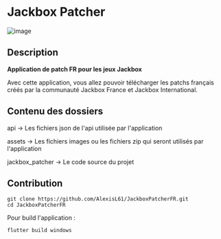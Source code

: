 # Jackbox Patcher

![image](https://user-images.githubusercontent.com/30233189/206864809-dd4f9625-9c8b-46de-a314-28b75a077a4f.png)

## Description 

**Application de patch FR pour les jeux Jackbox**

Avec cette application, vous allez pouvoir télécharger les patchs français créés par la communauté Jackbox France et Jackbox International.

## Contenu des dossiers

api -> Les fichiers json de l'api utilisée par l'application

assets -> Les fichiers images ou les fichiers zip qui seront utilisés par l'application

jackbox_patcher -> Le code source du projet

## Contribution

```
git clone https://github.com/AlexisL61/JackboxPatcherFR.git
cd JackboxPatcherFR
```

Pour build l'application :
```
flutter build windows
```
